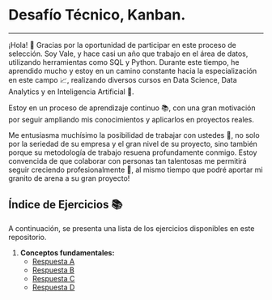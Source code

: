 #  Desafío Técnico, Kanban.
***
¡Hola! 👋
Gracias por la oportunidad de participar en este proceso de selección. Soy Vale, y hace casi un año que trabajo en el área de datos, utilizando herramientas como SQL y Python. Durante este tiempo, he aprendido mucho y estoy en un camino constante hacia la especialización en este campo 📈, realizando diversos cursos en Data Science, Data Analytics y en Inteligencia Artificial 🤖.

Estoy en un proceso de aprendizaje continuo 📚, con una gran motivación por seguir ampliando mis conocimientos y aplicarlos en proyectos reales.

Me entusiasma muchísimo la posibilidad de trabajar con ustedes 🤝, no solo por la seriedad de su empresa y el gran nivel de su proyecto, sino también porque su metodología de trabajo resuena profundamente conmigo. Estoy convencida de que colaborar con personas tan talentosas me permitirá seguir creciendo profesionalmente 🌟, al mismo tiempo que podré aportar mi granito de arena a su gran proyecto!

## Índice de Ejercicios 📚

A continuación, se presenta una lista de los ejercicios disponibles en este repositorio.

1. **Conceptos fundamentales:**
   - [Respuesta A](/docs/respuestaA.md)
   - [Respuesta B](docs/respuestaB.md)
   - [Respuesta C](docs/respuestaC.md)
   - [Respuesta D](docs/respuestaD.md)

